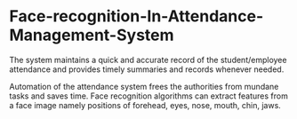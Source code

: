 # Face-recognition-In-Attendance-Management-System

The system maintains a quick and accurate record of the student/employee attendance and provides timely summaries and records whenever needed.

Automation of the attendance system frees the authorities from mundane tasks and saves time.
Face recognition algorithms can extract features from a face image namely positions of forehead, eyes, nose, mouth, chin, jaws.
